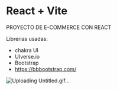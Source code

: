 # React + Vite
PROYECTO DE E-COMMERCE CON REACT

Librerias usadas: 
- chakra UI
- UIverse.io
- Bootstrap
- https://bbbootstrap.com/


![Uploading Untitled.gif…]()
